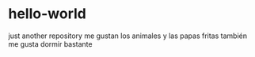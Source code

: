 # hello-world
just another repository
me gustan los animales y las papas fritas
también me gusta dormir bastante
